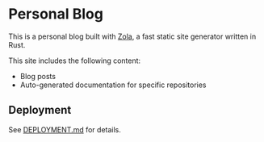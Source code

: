 # Personal Blog

This is a personal blog built with [Zola](https://www.getzola.org/), a fast static site generator written in Rust.

This site includes the following content:

- Blog posts
- Auto-generated documentation for specific repositories

## Deployment

See [DEPLOYMENT.md](DEPLOYMENT.md) for details.
